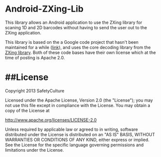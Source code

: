 Android-ZXing-Lib
=================
This library allows an Android application to use the ZXing library for scaning 1D and 2D barcodes without having to send the user out to the ZXing application.

This library is based on the a Google code project that hasn't been maintained for a while (<a href="https://code.google.com/p/android-zxinglib/">link</a>), and uses the core decoding library from the <a href="https://code.google.com/p/zxing/">ZXing library</a>. Both of these code bases have their own license which at the time of posting is Apache 2.0.

##License
=================
Copyright 2013 SafetyCulture

Licensed under the Apache License, Version 2.0 (the "License"); you may not use this file except in compliance with the License.
You may obtain a copy of the License at

http://www.apache.org/licenses/LICENSE-2.0

Unless required by applicable law or agreed to in writing, software distributed under the License is distributed on an "AS IS" BASIS, WITHOUT WARRANTIES OR CONDITIONS OF ANY KIND, either express or implied.
See the License for the specific language governing permissions and limitations under the License.